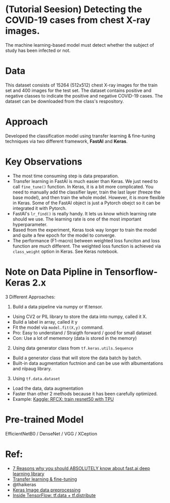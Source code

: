 # (Tutorial Seesion) Detecting the COVID-19 cases from chest X-ray images.
The machine learning-based model must detect whether the subject of study has been infected or not.

# Data 
This dataset consists of 15264 (512x512) chest X-ray images for the train set and 400 images for the test set. The dataset contains positive and negative classes to indicate the positive and negative COVID-19 cases. The dataset can be downloaded from the class's respository. 

# Approach
Developed the classification model using transfer learning & fine-tuning techniques via two different framework, **FastAI** and **Keras**.

# Key Observations
- The most time consuming step is data preparation. 
- Transfer learning in FastAI is much easier than Keras. We just need to call `fine_tune()` function. 
In Keras, it is a bit more complicated. You need to manually add the classifier layer, train the last layer (freeze the base model), and then train the whole model.
However, it is more flexible in Keras. Some of the FastAI object is just a Pytorch obejct so it can be integrated it with Pytorch.
- FastAI's `lr_find()` is really handy. It lets us know which learning rate should we use. The learning rate is one of the most important hyperparameter.
- Based from the experiment, Keras took way longer to train the model and quite a few epoch for the model to converge.
- The performance (F1-macro) between weighted loss funciton and loss function are much different. The weighted loss function is achieved via `class_weight` option in Keras. See Keras notebook.


# Note on Data Pipline in Tensorflow-Keras 2.x
3 Different Approaches:
1. Build a data pipeline via numpy or tf.tensor. 
  - Using CV2 or PIL library to store the data into numpy, called it X.
  - Build a label in array, called it y
  - Fit the model via `model.fit(X,y)` command.
  - Pro: Easy to understand / Straigth forward / good for small dataset
  - Con: Use a lot of mememory (data is stored in the memory) 

2. Using data generator class from `tf.keras.utils.Sequence`
  - Build a generator class that will store the data batch by batch. 
  - Built-in data augmentation fuctnion and can be use with albumentations and nlpaug library.

3. Using `tf.data.dataset` 
  - Load the data, data augmentation
  - Faster than other 2 methods because it has been carefully optimized. 
  - Example: [Kaggle: RFCX: train resnet50 with TPU](https://www.kaggle.com/yosshi999/rfcx-train-resnet50-with-tpu?fbclid=IwAR2DGIoJE0V0vG7oCOXXQwmFqG7ykcjzp4TKLBTLv2D7dbWFVyN8OwyfR98)


# Pre-trained Model
EfficientNetB0 / DenseNet / VGG / XCeption

# Ref: 
- [7 Reasons why you should ABSOLUTELY know about fast.ai deep learning library](https://medium.com/analytics-vidhya/7-reasons-why-you-should-absolutely-know-about-fast-ai-deep-learning-library-890cf4e293de)
- [Transfer learning & fine-tuning](https://keras.io/guides/transfer_learning/)
- @thaikeras
- [Keras Image data preprocessing](https://keras.io/api/preprocessing/image/?fbclid=IwAR2-LLBGMGr0gIp1huUcStrJOxFnNqx-0p69LF6nBgewgj8ApBGRgUODYWg#imagedatagenerator-class)
- [Inside TensorFlow: tf.data + tf.distribute](https://www.youtube.com/watch?v=ZnukSLKEw34)
